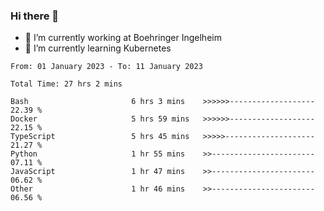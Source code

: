 ### Hi there 👋
- 🔭 I’m currently working at Boehringer Ingelheim
- 🌱 I’m currently learning Kubernetes

 
<!--START_SECTION:waka-->

```text
From: 01 January 2023 - To: 11 January 2023

Total Time: 27 hrs 2 mins

Bash                       6 hrs 3 mins    >>>>>>-------------------   22.39 %
Docker                     5 hrs 59 mins   >>>>>>-------------------   22.15 %
TypeScript                 5 hrs 45 mins   >>>>>--------------------   21.27 %
Python                     1 hr 55 mins    >>-----------------------   07.11 %
JavaScript                 1 hr 47 mins    >>-----------------------   06.62 %
Other                      1 hr 46 mins    >>-----------------------   06.56 %
```

<!--END_SECTION:waka-->

 
